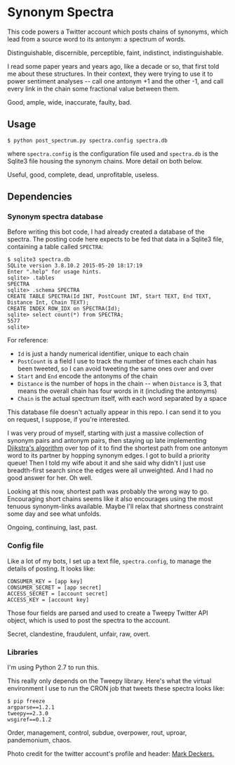 # Synonym Spectra

This code powers a Twitter account which posts chains of synonyms, which lead
from a source word to its antonym: a spectrum of words.

Distinguishable, discernible, perceptible, faint, indistinct, indistinguishable.

I read some paper years and years ago, like a decade or so, that first told me
about these structures.  In their context, they were trying to use it to power
sentiment analyses -- call one antonym +1 and the other -1, and call every link
in the chain some fractional value between them.

Good, ample, wide, inaccurate, faulty, bad.

## Usage

```
$ python post_spectrum.py spectra.config spectra.db
```

where `spectra.config` is the configuration file used and `spectra.db` is the
Sqlite3 file housing the synonym chains.  More detail on both below.

Useful, good, complete, dead, unprofitable, useless.

## Dependencies

### Synonym spectra database

Before writing this bot code, I had already created a database of the spectra.
The posting code here expects to be fed that data in a Sqlite3 file, containing
a table called `SPECTRA`:

```
$ sqlite3 spectra.db
SQLite version 3.8.10.2 2015-05-20 18:17:19
Enter ".help" for usage hints.
sqlite> .tables
SPECTRA
sqlite> .schema SPECTRA
CREATE TABLE SPECTRA(Id INT, PostCount INT, Start TEXT, End TEXT, Distance Int, Chain TEXT);
CREATE INDEX ROW_IDX on SPECTRA(Id);
sqlite> select count(*) from SPECTRA;
5577
sqlite>
```

For reference:

* `Id` is just a handy numerical identifier, unique to each chain
* `PostCount` is a field I use to track the number of times each chain has been
  tweeted, so I can avoid tweeting the same ones over and over
* `Start` and `End` encode the antonyms of the chain
* `Distance` is the number of hops in the chain -- when `Distance` is 3, that
  means the overall chain has four words in it (including the antonyms)
* `Chain` is the actual spectrum itself, with each word separated by a space

This database file doesn't actually appear in this repo.  I can send it to you
on request, I suppose, if you're interested.

I was very proud of myself, starting with just a massive collection of synonym
pairs and antonym pairs, then staying up late implementing
[Djikstra's algorithm](https://en.wikipedia.org/wiki/Dijkstra%27s_algorithm)
over top of it to find the shortest path from one antonym word to its partner
by hopping synonym edges.  I got to build a priority queue!  Then I told my
wife about it and she said why didn't I just use breadth-first search since the
edges were all unweighted.  And I had no good answer for her.  Oh well.

Looking at this now, shortest path was probably the wrong way to go.  
Encouraging short chains seems like it also encourages using the most tenuous
synonym-links available.  Maybe I'll relax that shortness constraint some day
and see what unfolds.

Ongoing, continuing, last, past.

### Config file

Like a lot of my bots, I set up a text file, `spectra.config`, to manage the
details of posting.  It looks like:

```
CONSUMER_KEY = [app key]
CONSUMER_SECRET = [app secret]
ACCESS_SECRET = [account secret]
ACCESS_KEY = [account key]
```

Those four fields are parsed and used to create a Tweepy Twitter API object,
which is used to post the spectra to the account.

Secret, clandestine, fraudulent, unfair, raw, overt.

### Libraries

I'm using Python 2.7 to run this.

This really only depends on the Tweepy library.  Here's what the virtual
environment I use to run the CRON job that tweets these spectra looks like:

```
$ pip freeze
argparse==1.2.1
tweepy==2.3.0
wsgiref==0.1.2
```

Order, management, control, subdue, overpower, rout, uproar, pandemonium, chaos.

Photo credit for the twitter account's profile and header:
[Mark Deckers.](https://www.flickr.com/photos/27454036@N03/17088613409/)
